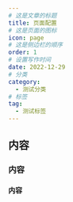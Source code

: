 ```yaml
---
# 这是文章的标题
title: 页面配置
# 这是页面的图标
icon: page
# 这是侧边栏的顺序
order: 1
# 设置写作时间
date: 2022-12-29
# 分类
category:
  - 测试分类
# 标签
tag:
  - 测试标签
---
```

## 内容
### 内容
#### 内容









